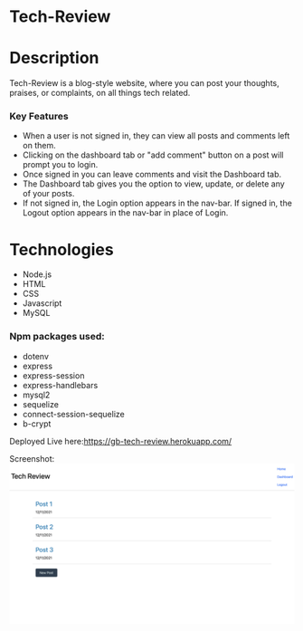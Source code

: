 # Tech-Review

# Description
Tech-Review is a blog-style website, where you can post your thoughts, praises, or complaints, on all things tech related. 

### Key Features
* When a user is not signed in, they can view all posts and comments left on them.
* Clicking on the dashboard tab or "add comment" button on a post will prompt you to login.
* Once signed in you can leave comments and visit the Dashboard tab.
* The Dashboard tab gives you the option to view, update, or delete any of your posts.
* If not signed in, the Login option appears in the nav-bar. If signed in, the Logout option appears in the nav-bar in place of Login.

# Technologies
* Node.js
* HTML
* CSS
* Javascript
* MySQL

### Npm packages used:
* dotenv
* express
* express-session
* express-handlebars
* mysql2
* sequelize
* connect-session-sequelize
* b-crypt

Deployed Live here:https://gb-tech-review.herokuapp.com/

Screenshot:  
<img src="./public/assets/Screenshot.png">
